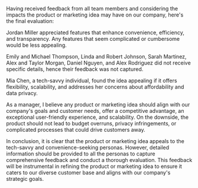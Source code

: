 Having received feedback from all team members and considering the impacts the product or marketing idea may have on our company, here's the final evaluation:

Jordan Miller appreciated features that enhance convenience, efficiency, and transparency. Any features that seem complicated or cumbersome would be less appealing.

Emily and Michael Thompson, Linda and Robert Johnson, Sarah Martinez, Alex and Taylor Morgan, Daniel Nguyen, and Alex Rodriguez did not receive specific details, hence their feedback was not captured.

Mia Chen, a tech-savvy individual, found the idea appealing if it offers flexibility, scalability, and addresses her concerns about affordability and data privacy.

As a manager, I believe any product or marketing idea should align with our company's goals and customer needs, offer a competitive advantage, an exceptional user-friendly experience, and scalability. On the downside, the product should not lead to budget overruns, privacy infringements, or complicated processes that could drive customers away.

In conclusion, it is clear that the product or marketing idea appeals to the tech-savvy and convenience-seeking personas. However, detailed information should be provided to all the personas to capture comprehensive feedback and conduct a thorough evaluation. This feedback will be instrumental in refining the product or marketing idea to ensure it caters to our diverse customer base and aligns with our company's strategic goals.